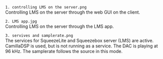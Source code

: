 ```1. controlling LMS on the server.png```<br/>
Controlling LMS on the server through the web GUI on the client.

```2. LMS app.jpg```<br/>
Controlling LMS on the server through the LMS app.

```3. servives and samplerate.png```<br/>
The services for SqueezeLite and Squeezebox server (LMS) are active.<br/>
CamillaDSP is used, but is not running as a service. The DAC is playing at 96 kHz. The samplerate follows the source in this mode.
